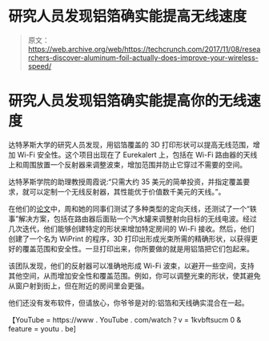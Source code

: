 # 研究人员发现铝箔确实能提高无线速度 

> 原文：<https://web.archive.org/web/https://techcrunch.com/2017/11/08/researchers-discover-aluminum-foil-actually-does-improve-your-wireless-speed/>

# 研究人员发现铝箔确实能提高你的无线速度

达特茅斯大学的研究人员发现，用铝箔覆盖的 3D 打印形状可以提高无线范围，增加 Wi-Fi 安全性。这个项目出现在了 Eurekalert 上，包括在 Wi-Fi 路由器的天线上和周围放置一个反射器来调整波束，增加范围并防止它穿过不需要的空间。

达特茅斯学院的助理教授周霞说:“只需大约 35 美元的简单投资，并指定覆盖要求，就可以定制一个无线反射器，其性能优于价值数千美元的天线。”。

在他们的[论文](https://web.archive.org/web/20221121120856/http://www.cs.dartmouth.edu/~xia/papers/buildsys17-3dprint.pdf)中，周和她的同事们测试了多种类型的定向天线，还测试了一个“轶事”解决方案，包括在路由器后面贴一个汽水罐来调整射向目标的无线电波。经过几次迭代，他们能够创建特定的形状来增加特定房间的 Wi-Fi 接收。然后，他们创建了一个名为 WiPrint 的程序，3D 打印出形成光束所需的精确形状，以获得更好的覆盖范围和安全性。一旦打印出来，你所要做的就是用铝箔把它们包起来。

该团队发现，他们的反射器可以准确地形成 Wi-Fi 波束，以避开一些空间，支持其他空间，从而增加安全性和覆盖范围。例如，你可以调整光束的形状，使其避免从窗户射到街上，但在附近的房间里会更强。

他们还没有发布软件，但请放心，你爷爷是对的:铝箔和天线确实混合在一起。

【YouTube = https://www . YouTube . com/watch？v = 1kvbftsucm 0 & feature = youtu . be]